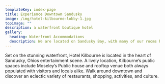 ```yaml
---
templateKey: index-page
title: Experience Downtown Sandusky
image: /img/hotel-kilbourne-lobby-1.jpg
topimage: ""
description: a waterfront boutique hotel
gallery:
  heading: Waterfront Accommodations
  description: We are located on Sandusky Bay, with many of our rooms having water views
---
```

Set on the stunning waterfront, Hotel Kilbourne is located in the heart of Sandusky, Ohios entertainment scene. A lively location, Kilbourne’s public spaces include Moseley’s Public house and rooftop venue both always populated with visitors and locals alike. Walk around downtown and discover an eclectic variety of restaurants, shopping, activities, and culture.